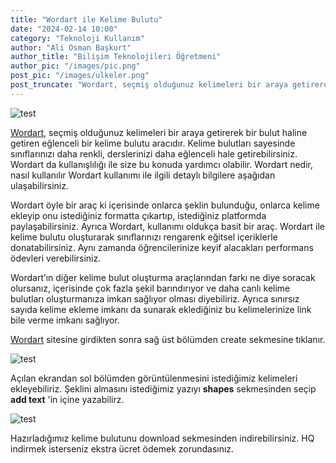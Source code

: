 ```yaml
---
title: "Wordart ile Kelime Bulutu"
date: "2024-02-14 10:00"
category: "Teknoloji Kullanım"
author: "Ali Osman Başkurt"
author_title: "Bilişim Teknolojileri Öğretmeni"
author_pic: "/images/pic.png"
post_pic: "/images/ulkeler.png"
post_truncate: "Wordart, seçmiş olduğunuz kelimeleri bir araya getirerek bir bulut haline getiren eğlenceli bir kelime bulutu aracıdır. Kelime bulutları sayesinde sınıflarınızı daha renkli, derslerinizi daha eğlenceli hale getirebilirsiniz. "
---
```


![test](/images/ulkeler.png)

[Wordart](https://wordart.com), seçmiş olduğunuz kelimeleri bir araya getirerek bir bulut haline getiren eğlenceli bir kelime bulutu aracıdır. Kelime bulutları sayesinde sınıflarınızı daha renkli, derslerinizi daha eğlenceli hale getirebilirsiniz. Wordart da kullanışlılığı ile size bu konuda yardımcı olabilir. Wordart nedir, nasıl kullanılır Wordart kullanımı ile ilgili detaylı bilgilere aşağıdan ulaşabilirsiniz.

Wordart öyle bir araç ki içerisinde onlarca şeklin bulunduğu, onlarca kelime ekleyip onu istediğiniz formatta çıkartıp, istediğiniz platformda paylaşabilirsiniz. Ayrıca Wordart, kullanımı oldukça basit bir araç. Wordart ile kelime bulutu oluşturarak sınıflarınızı rengarenk eğitsel içeriklerle donatabilirsiniz. Aynı zamanda öğrencilerinize keyif alacakları performans ödevleri verebilirsiniz.

Wordart’ın diğer kelime bulut oluşturma araçlarından farkı ne diye soracak olursanız, içerisinde çok fazla şekil barındırıyor ve daha canlı kelime bulutları oluşturmanıza imkan sağlıyor olması diyebiliriz. Ayrıca sınırsız sayıda kelime ekleme imkanı da sunarak eklediğiniz bu kelimelerinize link bile verme imkanı sağlıyor.

[Wordart](https://wordart.com) sitesine girdikten sonra sağ üst bölümden create sekmesine tıklanır.

![test](/images/wordart1.png)

Açılan ekrandan sol bölümden görüntülenmesini istediğimiz kelimeleri ekleyebiliriz. Şeklini almasını istediğimiz yazıyı **shapes** sekmesinden seçip **add text** 'in içine yazabilirz.

![test](/images/wordart2.png)

Hazırladığımız kelime bulutunu download sekmesinden indirebilirsiniz. HQ indirmek isterseniz ekstra ücret ödemek zorundasınız.
